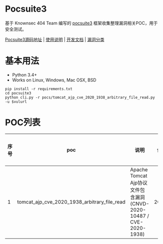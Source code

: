 # Pocsuite3
基于 Knownsec 404 Team 编写的 [pocsuite3](http://pocsuite.org/) 框架收集整理漏洞相关POC，用于安全测试。

[Pocsuite3源码地址](https://github.com/knownsec/pocsuite3) | [使用说明](https://github.com/Snowty/pocset/blob/master/docs/USAGE.md) | [开发文档](https://github.com/Snowty/pocset/blob/master/docs/CODING.md) | [漏洞分类](https://www.seebug.org/category/)

# 基本用法
- Python 3.4+
- Works on Linux, Windows, Mac OSX, BSD
  
```
pip install -r requirements.txt
cd pocsuite3
python cli.py -r pocs/tomcat_ajp_cve_2020_1938_arbitrary_file_read.py -u $vulurl 
```

# POC列表
| 序号 | poc                                     | 说明                                                          | 创建日期       |更新日期       |
| ---- | --------------------------------------- | ------------------------------------------------------------ |--------------|--------------|
| 1    | tomcat_ajp_cve_2020_1938_arbitrary_file_read | Apache Tomcat Ajp协议 文件包含漏洞(CNVD-2020-10487 / CVE-2020-1938)| 20200228|--|
